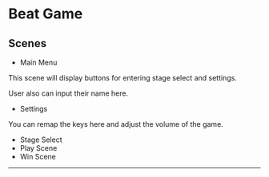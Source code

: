 # Beat Game

## Scenes
- Main Menu

This scene will display buttons for entering stage select and settings.

User also can input their name here.

- Settings

You can remap the keys here and adjust the volume of the game.

- Stage Select
- Play Scene
- Win Scene
---